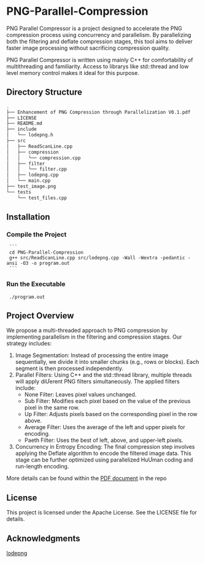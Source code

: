 # PNG-Parallel-Compression

PNG Parallel Compressor is a project designed to accelerate the PNG compression process using concurrency and parallelism. By parallelizing both the filtering and deflate compression stages, this tool aims to deliver faster image processing without sacrificing compression quality.

PNG Parallel Compressor is written using mainly C++ for comfortability of multithreading and familiarity. Access to librarys like std::thread and low level memory control makes it ideal for this purpose.

## Directory Structure
```bash
.
├── Enhancement of PNG Compression through Parallelization V0.1.pdf
├── LICENSE
├── README.md
├── include
│   └── lodepng.h
├── src
│   ├── ReadScanLine.cpp
│   ├── compression
│   │   └── compression.cpp
│   ├── filter
│   │   └── filter.cpp
│   ├── lodepng.cpp
│   └── main.cpp
├── test_image.png
└── tests
    └── test_files.cpp
```

## Installation

### Compile the Project
     ```
     cd PNG-Parallel-Compression
     g++ src/ReadScanLine.cpp src/lodepng.cpp -Wall -Wextra -pedantic -ansi -O3 -o program.out
     ```

### Run the Executable
   ```
    ./program.out
   ```

## Project Overview

We propose a multi-threaded approach to PNG compression by implementing parallelism in
the filtering and compression stages. Our strategy includes:
1. Image Segmentation: Instead of processing the entire image sequentially, we divide it into
smaller chunks (e.g., rows or blocks). Each segment is then processed independently.
2. Parallel Filters: Using C++ and the std::thread library, multiple threads will apply diƯerent
PNG filters simultaneously. The applied filters include:
    * None Filter: Leaves pixel values unchanged.
    * Sub Filter: Modifies each pixel based on the value of the previous pixel in the same
      row.
    * Up Filter: Adjusts pixels based on the corresponding pixel in the row above.
    * Average Filter: Uses the average of the left and upper pixels for encoding.
    * Paeth Filter: Uses the best of left, above, and upper-left pixels.
3. Concurrency in Entropy Encoding: The final compression step involves applying the
Deflate algorithm to encode the filtered image data. This stage can be further optimized
using parallelized HuƯman coding and run-length encoding.

More details can be found within the [PDF document](https://github.com/DG-1337/PNG-Parallel-Compression/blob/main/Enhancement%20of%20PNG%20Compression%20through%20Parallelization%20V0.1.pdf) in the repo

## License
This project is licensed under the Apache License. See the LICENSE file for details.
 
## Acknowledgments
[lodepng](https://github.com/lvandeve/lodepng)
